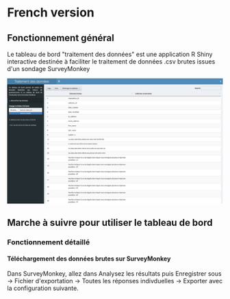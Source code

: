 # French version

## Fonctionnement général

Le tableau de bord "traitement des données" est une application R Shiny interactive destinée à faciliter le traitement de données .csv brutes issues d'un sondage SurveyMonkey

![alt text](screenshot_traitement_donnees.png)

## Marche à suivre pour utiliser le tableau de bord

### Fonctionnement détaillé

#### Téléchargement des données brutes sur SurveyMonkey

Dans SurveyMonkey, allez dans Analysez les résultats puis Enregistrer sous -> Fichier d'exportation -> Toutes les réponses indivduelles -> Exporter avec la configuration suivante.

<center>
  <img src="https://i.imgur.com/mmIrvC5.png" alt="" width="500"/>
</center>

